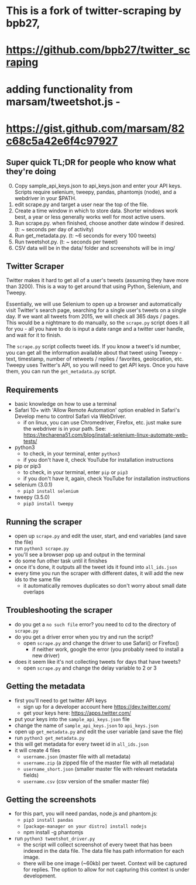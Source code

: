 # This is a fork of twitter-scraping by bpb27, 
# https://github.com/bpb27/twitter_scraping
# adding functionality from marsam/tweetshot.js - 
# https://gist.github.com/marsam/82c68c5a42e6f4c97927

## Super quick TL;DR for people who know what they're doing

0) Copy sample_api_keys.json to api_keys.json and enter your API keys. Scripts require selenium, tweepy, pandas, phantomjs (node), and a webdriver in your $PATH.
1) edit scrape.py and target a user near the top of the file.
2) Create a time window in which to store data. Shorter windows work best, a year or less generally works well for most active users. 
3) Run scrape.py. when finished, choose another date window if desired. (t: ~ seconds per day of activity)
4) Run get_metadata.py. (t: ~6 seconds for every 100 tweets) 
5) Run tweetshot.py. (t: ~ seconds per tweet)
6) CSV data will be in the data/ folder and screenshots will be in img/

## Twitter Scraper

Twitter makes it hard to get all of a user's tweets (assuming they have more than 3200). This is a way to get around that using Python, Selenium, and Tweepy.

Essentially, we will use Selenium to open up a browser and automatically visit Twitter's search page, searching for a single user's tweets on a single day. If we want all tweets from 2015, we will check all 365 days / pages. This would be a nightmare to do manually, so the `scrape.py` script does it all for you - all you have to do is input a date range and a twitter user handle, and wait for it to finish.

The `scrape.py` script collects tweet ids. If you know a tweet's id number, you can get all the information available about that tweet using Tweepy - text, timestamp, number of retweets / replies / favorites, geolocation, etc. Tweepy uses Twitter's API, so you will need to get API keys. Once you have them, you can run the `get_metadata.py` script.

## Requirements

- basic knowledge on how to use a terminal
- Safari 10+ with 'Allow Remote Automation' option enabled in Safari's Develop menu to control Safari via WebDriver.
  - if on linux, you can use Chromedriver, Firefox, etc. just make sure the webdriver is in your path. See: https://techarena51.com/blog/install-selenium-linux-automate-web-tests/
- python3
  - to check, in your terminal, enter `python3`
  - if you don't have it, check YouTube for installation instructions
- pip or pip3
  - to check, in your terminal, enter `pip` or `pip3`
  - if you don't have it, again, check YouTube for installation instructions
- selenium (3.0.1)
  - `pip3 install selenium`
- tweepy (3.5.0)
  - `pip3 install tweepy`

## Running the scraper

- open up `scrape.py` and edit the user, start, and end variables (and save the file)
- run `python3 scrape.py`
- you'll see a browser pop up and output in the terminal
- do some fun other task until it finishes
- once it's done, it outputs all the tweet ids it found into `all_ids.json`
- every time you run the scraper with different dates, it will add the new ids to the same file
  - it automatically removes duplicates so don't worry about small date overlaps

## Troubleshooting the scraper

- do you get a `no such file` error? you need to cd to the directory of `scrape.py`
- do you get a driver error when you try and run the script?
  - open `scrape.py` and change the driver to use Safari() or Firefox()
    - if neither work, google the error (you probably need to install a new driver)
- does it seem like it's not collecting tweets for days that have tweets?
  - open `scrape.py` and change the delay variable to 2 or 3

## Getting the metadata

- first you'll need to get twitter API keys
  - sign up for a developer account here https://dev.twitter.com/
  - get your keys here: https://apps.twitter.com/
- put your keys into the `sample_api_keys.json` file
- change the name of `sample_api_keys.json` to `api_keys.json`
- open up `get_metadata.py` and edit the user variable (and save the file)
- run `python3 get_metadata.py`
- this will get metadata for every tweet id in `all_ids.json`
- it will create 4 files
  - `username.json` (master file with all metadata)
  - `username.zip` (a zipped file of the master file with all metadata)
  - `username_short.json` (smaller master file with relevant metadata fields)
  - `username.csv` (csv version of the smaller master file)

## Getting the screenshots

- for this part, you will need pandas, node.js and phantom.js:
  - `pip3 install pandas`
  - `[package-manager on your distro] install nodejs`
  - npm install -g phantomjs
- run `python3 tweetshot_driver.py`
  - the script will collect screenshot of every tweet that has been indexed in the data file. The data file has path information for each image.
  - there will be one image (~60kb) per tweet. Context will be captured for replies. The option to allow for not capturing this context is under development.
